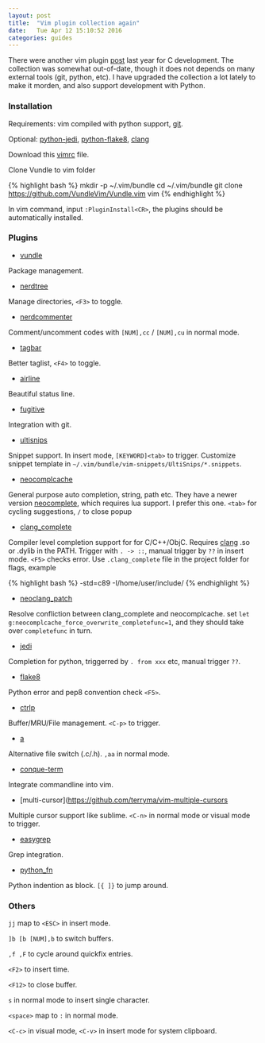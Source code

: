 ```yaml
---
layout: post
title:  "Vim plugin collection again"
date:   Tue Apr 12 15:10:52 2016
categories: guides
---
```


There were another vim plugin [post](http://autchen.github.io/guides/2015/03/06/vim-plugin.html) last year for C development. The collection was somewhat out-of-date, though it does not depends on many external tools (git, python, etc). I have upgraded the collection a lot lately to make it morden, and also support development with Python.

### Installation

Requirements: vim compiled with python support, [git](https://git-scm.com/).

Optional: [python-jedi](https://pypi.python.org/pypi/jedi), [python-flake8](https://pypi.python.org/pypi/flake8), [clang](http://clang.org/)

Download this [vimrc](https://github.com/autchen/autchen.github.io/blob/master/resources/tools/_vimrc?raw=true) file.

Clone Vundle to vim folder

{% highlight bash %}
mkdir -p ~/.vim/bundle
cd ~/.vim/bundle
git clone https://github.com/VundleVim/Vundle.vim
vim
{% endhighlight %}

In vim command, input ```:PluginInstall<CR>```, the plugins should be automatically installed.

### Plugins

* [vundle](https://github.com/VundleVim/Vundle.vim)

Package management.

* [nerdtree](https://github.com/scrooloose/nerdtree)

Manage directories, ```<F3>``` to toggle.

* [nerdcommenter](https://github.com/scrooloose/nerdcommenter)

Comment/uncomment codes with ```[NUM],cc``` / ```[NUM],cu``` in normal mode.

* [tagbar](https://github.com/majutsushi/tagbar)

Better taglist, ```<F4>``` to toggle.

* [airline](https://github.com/vim-airline/vim-airline)

Beautiful status line.

* [fugitive](https://github.com/tpope/vim-fugitive)

Integration with git.

* [ultisnips](https://github.com/SirVer/ultisnips)

Snippet support. In insert mode, ```[KEYWORD]<tab>``` to trigger. Customize snippet template in ```~/.vim/bundle/vim-snippets/UltiSnips/*.snippets```.

* [neocomplcache](https://github.com/Shougo/neocomplcache.vim)

General purpose auto completion, string, path etc. They have a newer version [neocomplete](https://github.com/Shougo/neocomplete.vim), which requires lua support. I prefer this one. ```<tab>``` for cycling suggestions, ```/``` to close popup

* [clang_complete](https://github.com/Rip-Rip/clang_complete)

Compiler level completion support for for C/C++/ObjC. Requires [clang](http://clang.org/) .so or .dylib in the PATH. Trigger with ```. -> ::```, manual trigger by ```??``` in insert mode. ```<F5>``` checks error. Use ```.clang_complete``` file in the project folder for flags, example

{% highlight bash %}
-std=c89
-I/home/user/include/
{% endhighlight %}

* [neoclang_patch](https://github.com/autchen/neoclang_patch)

Resolve confliction between clang_complete and neocomplcache. set ```let g:neocomplcache_force_overwrite_completefunc=1```, and they should take over ```completefunc``` in turn.

* [jedi](https://github.com/davidhalter/jedi-vim)

Completion for python, triggerred by ```. from xxx``` etc, manual trigger ```??```.

* [flake8](https://github.com/nvie/vim-flake8)

Python error and pep8 convention check ```<F5>```.

* [ctrlp](https://github.com/ctrlpvim/ctrlp.vim)

Buffer/MRU/File management. ```<C-p>``` to trigger.

* [a](https://github.com/vim-scripts/a.vim)

Alternative file switch (.c/.h). ```,aa``` in normal mode.

* [conque-term](https://github.com/rosenfeld/conque-term)

Integrate commandline into vim.

* [multi-cursor](https://github.com/terryma/vim-multiple-cursors

Multiple cursor support like sublime. ```<C-n>``` in normal mode or visual mode to trigger.

* [easygrep](https://github.com/dkprice/vim-easygrep)

Grep integration.

* [python_fn](https://github.com/Crapworks/python_fn.vim)

Python indention as block. ```[{ ]}``` to jump around.

### Others

```jj``` map to ```<ESC>``` in insert mode.

```]b [b [NUM],b``` to switch buffers.

```,f ,F``` to cycle around quickfix entries.

```<F2>``` to insert time.

```<F12>``` to close buffer.

```s``` in normal mode to insert single character.

```<space>``` map to ```:``` in normal mode.

```<C-c>``` in visual mode, ```<C-v>``` in insert mode for system clipboard.
